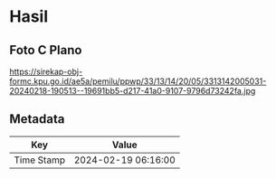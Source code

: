 # Hasil

## Foto C Plano

https://sirekap-obj-formc.kpu.go.id/ae5a/pemilu/ppwp/33/13/14/20/05/3313142005031-20240218-190513--19691bb5-d217-41a0-9107-9796d73242fa.jpg


## Metadata

| Key        | Value               |
| ---------- | ------------------- |
| Time Stamp | 2024-02-19 06:16:00 |



